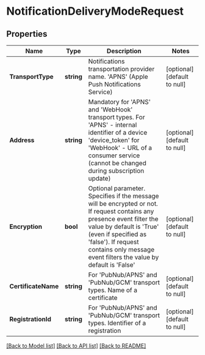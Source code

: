 # NotificationDeliveryModeRequest

## Properties
Name | Type | Description | Notes
------------ | ------------- | ------------- | -------------
**TransportType** | **string** | Notifications transportation provider name. &#39;APNS&#39; (Apple Push Notifications Service) | [optional] [default to null]
**Address** | **string** | Mandatory for &#39;APNS&#39; and &#39;WebHook&#39; transport types. For &#39;APNS&#39; - internal identifier of a device &#39;device_token&#39; for &#39;WebHook&#39; - URL of a consumer service (cannot be changed during subscription update) | [optional] [default to null]
**Encryption** | **bool** | Optional parameter. Specifies if the message will be encrypted or not. If request contains any presence event filter the value by default is &#39;True&#39; (even if specified as &#39;false&#39;). If request contains only message event filters the value by default is &#39;False&#39; | [optional] [default to null]
**CertificateName** | **string** | For &#39;PubNub/APNS&#39; and &#39;PubNub/GCM&#39; transport types. Name of a certificate | [optional] [default to null]
**RegistrationId** | **string** | For &#39;PubNub/APNS&#39; and &#39;PubNub/GCM&#39; transport types. Identifier of a registration | [optional] [default to null]

[[Back to Model list]](../README.md#documentation-for-models) [[Back to API list]](../README.md#documentation-for-api-endpoints) [[Back to README]](../README.md)



